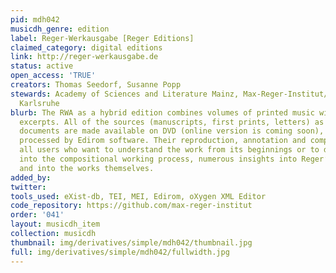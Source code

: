```yaml
---
pid: mdh042
musicdh_genre: edition
label: Reger-Werkausgabe [Reger Editions]
claimed_category: digital editions
link: http://reger-werkausgabe.de
status: active
open_access: 'TRUE'
creators: Thomas Seedorf, Susanne Popp
stewards: Academy of Sciences and Literature Mainz, Max-Reger-Institut/Elsa-Reger-Stiftung
  Karlsruhe
blurb: The RWA as a hybrid edition combines volumes of printed music with digital
  excerpts. All of the sources (manuscripts, first prints, letters) as well as illustrating
  documents are made available on DVD (online version is coming soon), scientifically
  processed by Edirom software. Their reproduction, annotation and comparison offer
  all users who want to understand the work from its beginnings or to delve deeper
  into the compositional working process, numerous insights into Reger’s working processes
  and into the works themselves.
added_by:
twitter:
tools_used: eXist-db, TEI, MEI, Edirom, oXygen XML Editor
code_repository: https://github.com/max-reger-institut
order: '041'
layout: musicdh_item
collection: musicdh
thumbnail: img/derivatives/simple/mdh042/thumbnail.jpg
full: img/derivatives/simple/mdh042/fullwidth.jpg
---
```

